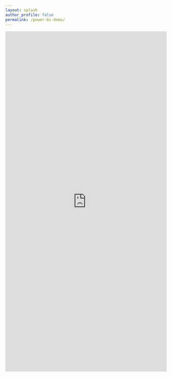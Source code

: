 ```yaml
---
layout: splash
author_profile: false
permalink: /power-bi-demo/
---
```

<iframe title="POC_PowerBI - localhost" width="100%" height="1060" src="https://app.powerbi.com/view?r=eyJrIjoiYTkxMzQyNGEtNWFhZi00NzQ1LTg1MjUtMjRiNDJlNWNmZTI0IiwidCI6IjhlYWM1NTVlLWJkYjQtNGVlYy05Y2NiLWY0ODg0MDQ3YTEwNSJ9" frameborder="0" allowFullScreen="true"></iframe>

